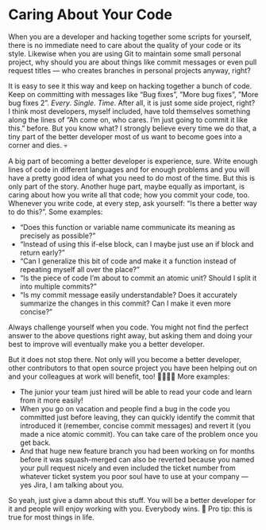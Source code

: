 # Caring About Your Code

When you are a developer and hacking together some scripts for yourself, there
is no immediate need to care about the quality of your code or its style.
Likewise when you are using Git to maintain some small personal project, why
should you are about things like commit messages or even pull request titles —
who creates branches in personal projects anyway, right?

It is easy to see it this way and keep on hacking together a bunch of code. Keep
on committing with messages like “Bug fixes”, ”More bug fixes”, ”More bug fixes
2”. _Every_. _Single_. _Time_. After all, it is just some side project, right? I
think most developers, myself included, have told themselves something along the
lines of “Ah come on, who cares. I’m just going to commit it like this.” before.
But you know what? I strongly believe every time we do that, a tiny part of the
better developer most of us want to become goes into a corner and dies. 💀

A big part of becoming a better developer is experience, sure. Write enough
lines of code in different languages and for enough problems and you will have a
pretty good idea of what you need to do most of the time. But this is only part
of the story. Another huge part, maybe equally as important, is caring about how
you write all that code; how you commit your code, too. Whenever you write code,
at every step, ask yourself: “Is there a better way to do this?”. Some examples:

- “Does this function or variable name communicate its meaning as precisely as
  possible?”
- “Instead of using this if-else block, can I maybe just use an if block and
  return early?”
- “Can I generalize this bit of code and make it a function instead of repeating
  myself all over the place?”
- “Is the piece of code I’m about to commit an atomic unit? Should I split it
  into multiple commits?”
- “Is my commit message easily understandable? Does it accurately summarize the
  changes in this commit? Can I make it even more concise?”

Always challenge yourself when you code. You might not find the perfect answer
to the above questions right away, but asking them and doing your best to
improve will eventually make you a better developer.

But it does not stop there. Not only will you become a better developer, other
contributors to that open source project you have been helping out on and your
colleagues at work will benefit, too! 🙋🙋🏾‍♂️ More examples:

- The junior your team just hired will be able to read your code and learn from
  it more easily!
- When you go on vacation and people find a bug in the code you committed just
  before leaving, they can quickly identify the commit that introduced it
  (remember, concise commit messages) and revert it (you made a nice atomic
  commit). You can take care of the problem once you get back.
- And that huge new feature branch you had been working on for months before it
  was squash-merged can also be reverted because you named your pull request
  nicely and even included the ticket number from whatever ticket system you
  poor soul have to use at your company — yes Jira, I am talking about you.

So yeah, just give a damn about this stuff. You will be a better developer for
it and people will enjoy working with you. Everybody wins. 🎉 Pro tip: this is
true for most things in life.
